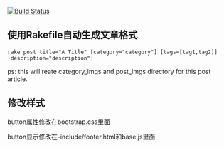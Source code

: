 [![Build Status](https://travis-ci.org/JimmyLv/jimmy.lv.svg?branch=master)](https://travis-ci.org/JimmyLv/jimmy.lv)

## 使用Rakefile自动生成文章格式

```shell
rake post title="A Title" [category="category"] [tags=[tag1,tag2]] [description="description"]
```

ps: this will reate category_imgs and post_imgs directory for this post article.

## 修改样式

button属性修改在bootstrap.css里面

button显示修改在-include/footer.html和base.js里面
